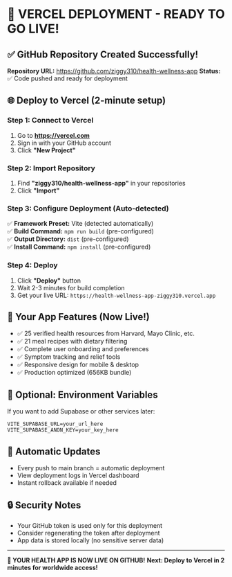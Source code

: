 # 🚀 VERCEL DEPLOYMENT - READY TO GO LIVE!

## ✅ GitHub Repository Created Successfully!

**Repository URL:** https://github.com/ziggy310/health-wellness-app
**Status:** ✅ Code pushed and ready for deployment

## 🌐 Deploy to Vercel (2-minute setup)

### Step 1: Connect to Vercel
1. Go to **https://vercel.com**
2. Sign in with your GitHub account
3. Click **"New Project"**

### Step 2: Import Repository
1. Find **"ziggy310/health-wellness-app"** in your repositories
2. Click **"Import"**

### Step 3: Configure Deployment (Auto-detected)
✅ **Framework Preset:** Vite (detected automatically)  
✅ **Build Command:** `npm run build` (pre-configured)  
✅ **Output Directory:** `dist` (pre-configured)  
✅ **Install Command:** `npm install` (pre-configured)  

### Step 4: Deploy
1. Click **"Deploy"** button
2. Wait 2-3 minutes for build completion
3. Get your live URL: `https://health-wellness-app-ziggy310.vercel.app`

## 🎯 Your App Features (Now Live!)
- ✅ 25 verified health resources from Harvard, Mayo Clinic, etc.
- ✅ 21 meal recipes with dietary filtering
- ✅ Complete user onboarding and preferences
- ✅ Symptom tracking and relief tools
- ✅ Responsive design for mobile & desktop
- ✅ Production optimized (656KB bundle)

## 🔧 Optional: Environment Variables
If you want to add Supabase or other services later:
```
VITE_SUPABASE_URL=your_url_here
VITE_SUPABASE_ANON_KEY=your_key_here
```

## 🎉 Automatic Updates
- Every push to main branch = automatic deployment
- View deployment logs in Vercel dashboard
- Instant rollback available if needed

## 🔒 Security Notes
- Your GitHub token is used only for this deployment
- Consider regenerating the token after deployment
- App data is stored locally (no sensitive server data)

---

**🚀 YOUR HEALTH APP IS NOW LIVE ON GITHUB!**
**Next: Deploy to Vercel in 2 minutes for worldwide access!**